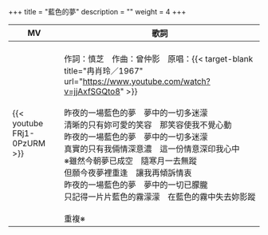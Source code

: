 +++
title = "藍色的夢"
description = ""
weight = 4
+++

MV  | 歌詞  
--------------|-------
{{< youtube FRj1-0PzURM >}}|<br/>作詞：慎芝　作曲：曾仲影　原唱：{{< target-blank title="冉肖玲／1967" url="https://www.youtube.com/watch?v=jjAxfSGQto8" >}}<br/><br/>昨夜的一場藍色的夢　夢中的一切多迷濛<br/>清晰的只有妳可愛的笑容　那笑容使我不覺心動<br/>昨夜的一場藍色的夢　夢中的一切多迷濛<br/>真實的只有我倆情深意濃　這一份情意深印我心中<br/>※雖然今朝夢已成空　隨寒月一去無蹤<br/>但願今夜夢裡重逢　讓我再傾訴情衷<br/>昨夜的一場藍色的夢　夢中的一切已朦朧<br/>只記得一片片藍色的霧濛濛　在藍色的霧中失去妳影蹤<br/><br/>重複※